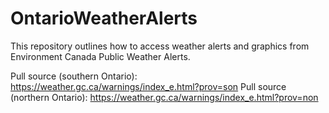 # OntarioWeatherAlerts
This repository outlines how to access weather alerts and graphics from Environment Canada Public Weather Alerts.

Pull source (southern Ontario): https://weather.gc.ca/warnings/index_e.html?prov=son
Pull source (northern Ontario): https://weather.gc.ca/warnings/index_e.html?prov=non
